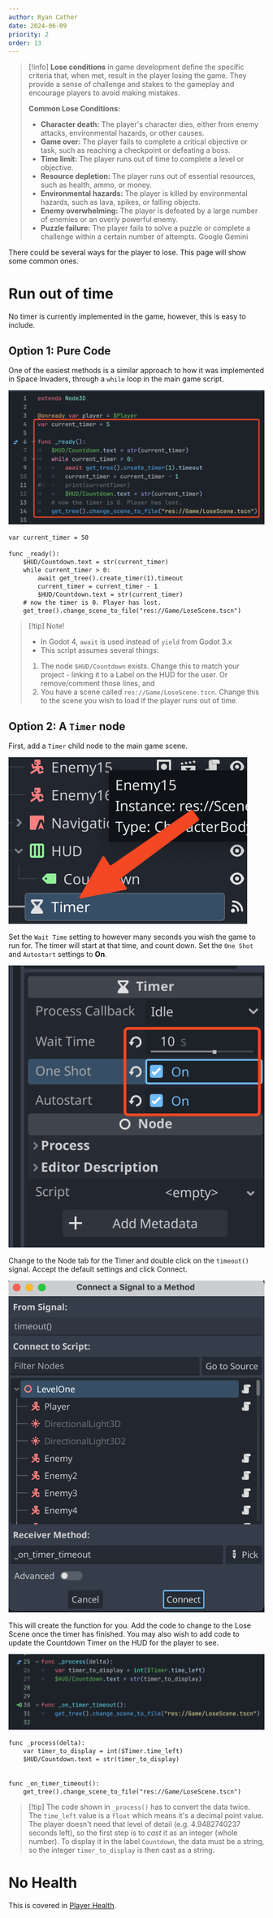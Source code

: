 ```yaml
---
author: Ryan Cather
date: 2024-06-09
priority: 2
order: 13
---
```

> [!info] **Lose conditions** in game development define the specific criteria that, when met, result in the player losing the game. They provide a sense of challenge and stakes to the gameplay and encourage players to avoid making mistakes.
> 
> **Common Lose Conditions:**
> 
> - **Character death:** The player's character dies, either from enemy attacks, environmental hazards, or other causes.
> - **Game over:** The player fails to complete a critical objective or task, such as reaching a checkpoint or defeating a boss.
> - **Time limit:** The player runs out of time to complete a level or objective.
> - **Resource depletion:** The player runs out of essential resources, such as health, ammo, or money.
> - **Environmental hazards:** The player is killed by environmental hazards, such as lava, spikes, or falling objects.
> - **Enemy overwhelming:** The player is defeated by a large number of enemies or an overly powerful enemy.
> - **Puzzle failure:** The player fails to solve a puzzle or complete a challenge within a certain number of attempts.
> Google Gemini




There could be several ways for the player to lose. This page will show some common ones.

# Run out of time

No timer is currently implemented in the game, however, this is easy to include. 

## Option 1: Pure Code
One of the easiest methods is a similar approach to how it was implemented in Space Invaders, through a `while` loop in the main game script.

![countDownTimer](ISD/2%20-%20Digital%20Applications/_topics/tutorials/images/countDownTimer.png)

```gdscript
var current_timer = 50
 
func _ready():
	$HUD/Countdown.text = str(current_timer)
	while current_timer > 0:
		await get_tree().create_timer(1).timeout
		current_timer = current_timer - 1
		$HUD/Countdown.text = str(current_timer)
	# now the timer is 0. Player has lost.
	get_tree().change_scene_to_file("res://Game/LoseScene.tscn")
```

> [!tip] Note!
> - In Godot 4, `await` is used instead of `yield` from Godot 3.x
> - This script assumes several things:
> 1. The node `$HUD/Countdown` exists. Change this to match your project - linking it to a Label on the HUD for the user. Or remove/comment those lines, and
> 2. You have a scene called `res://Game/LoseScene.tscn`. Change this to the scene you wish to load if the player runs out of time.


## Option 2: A `Timer` node

First, add a `Timer` child node to the main game scene.

![countdownTimerNode](ISD/2%20-%20Digital%20Applications/_topics/tutorials/images/countdownTimerNode.png)

Set the `Wait Time` setting to however many seconds you wish the game to run for. The timer will start at that time, and count down.
Set the `One Shot` and `Autostart` settings to **On**.

![countdownTimerInspector](ISD/2%20-%20Digital%20Applications/_topics/tutorials/images/countdownTimerInspector.png)


Change to the Node tab for the Timer and double click on the `timeout()` signal. Accept the default settings and click Connect.

![countTimerSignalSettings](ISD/2%20-%20Digital%20Applications/_topics/tutorials/images/countTimerSignalSettings.png)


This will create the function for you. Add the code to change to the Lose Scene once the timer has finished. You may also wish to add code to update the Countdown Timer on the HUD for the player to see.

![countdownTimerCode](ISD/2%20-%20Digital%20Applications/_topics/tutorials/images/countdownTimerCode.png)

```gdscript
func _process(delta):
	var timer_to_display = int($Timer.time_left) 
	$HUD/Countdown.text = str(timer_to_display)


func _on_timer_timeout():
	get_tree().change_scene_to_file("res://Game/LoseScene.tscn")
```

> [!tip] The code shown in `_process()`  has to convert the data twice. The `time_left` value is a `float` which means it's a decimal point value. The player doesn't need that level of detail (e.g. 4.9482740237 seconds left), so the first step is to *cast* it as an integer (whole number). To display it in the label `Countdown`, the data must be a string, so the integer `timer_to_display` is then cast as a string. 



# No Health

This is covered in [Player Health](ISD/2%20-%20Digital%20Applications/_topics/tutorials/Player%20Health.md).

